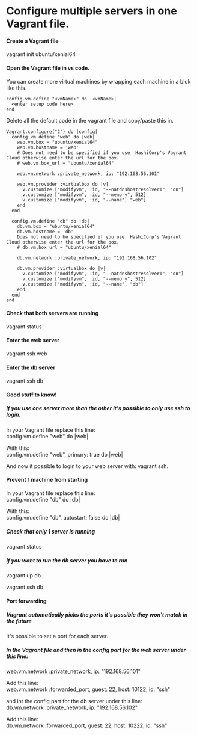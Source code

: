 # Configure multiple servers in one Vagrant file.

#### Create a Vagrant file
vagrant init ubuntu/xenial64  

#### Open the Vagrant file in vs code. 
You can create more virtual machines by wrapping each machine in a blok like this.  
```
config.vm.define "<vmName>" do |<vmName>|
  <enter setup code here>
end
```
Delete all the default code in the vagrant file and copy/paste this in.  
```
Vagrant.configure("2") do |config|  
  config.vm.define "web" do |web|  
    web.vm.box = "ubuntu/xenial64"  
    web.vm.hostname = 'web'  
    # Does not need to be specified if you use  HashiCorp's Vagrant Cloud otherwise enter the url for the box.  
    # web.vm.box_url = "ubuntu/xenial64"  

    web.vm.network :private_network, ip: "192.168.56.101"  

    web.vm.provider :virtualbox do |v|  
      v.customize ["modifyvm", :id, "--natdnshostresolver1", "on"]  
      v.customize ["modifyvm", :id, "--memory", 512]  
      v.customize ["modifyvm", :id, "--name", "web"]  
    end  
  end  

  config.vm.define "db" do |db|  
    db.vm.box = "ubuntu/xenial64"  
    db.vm.hostname = 'db'  
    Does not need to be specified if you use  HashiCorp's Vagrant Cloud otherwise enter the url for the box.  
    # db.vm.box_url = "ubuntu/xenial64"  

    db.vm.network :private_network, ip: "192.168.56.102"  

    db.vm.provider :virtualbox do |v|  
      v.customize ["modifyvm", :id, "--natdnshostresolver1", "on"]  
      v.customize ["modifyvm", :id, "--memory", 512]  
      v.customize ["modifyvm", :id, "--name", "db"]  
    end  
  end  
end  
```
#### Check that both servers are running
vagrant status 

#### Enter the web server
vagrant ssh web  

#### Enter the db server
vagrant ssh db  

#### Good stuff to know!
##### If you use one server more than the other it's possible to only use ssh to login.
In your Vagrant file replace this line:  
config.vm.define "web" do |web|  

With this:  
config.vm.define "web", primary: true do |web|  

And now it possible to login to your web server with: vagrant ssh.  

#### Prevent 1 machine from starting
In your Vagrant file replace this line:  
config.vm.define "db" do |db|  

With this:  
config.vm.define "db", autostart: false do |db|  

##### Check that only 1 server is running  
vagrant status  

##### If you want to run the db server you have to run
vagrant up db  

vagrant ssh db  

#### Port forwarding
##### Vagrant automatically picks the ports it's possible they won't match in the future
It's possible to set a port for each server.  

##### In the Vagrant file and then in the config part for the web server under this line:
web.vm.network :private_network, ip: "192.168.56.101"  

Add this line:  
web.vm.network :forwarded_port, guest: 22, host: 10122, id: "ssh"  

and int the config part for the db server under this line:  
db.vm.network :private_network, ip: "192.168.56.102"  

Add this line:  
db.vm.network :forwarded_port, guest: 22, host: 10222, id: "ssh"  
